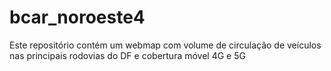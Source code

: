 # bcar_noroeste4
 Este repositório contém um webmap com volume de circulação de veículos nas principais rodovias do DF e cobertura móvel 4G e 5G
